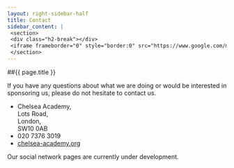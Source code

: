 ```yaml
---
layout: right-sidebar-half
title: Contact
sidebar_content: |
 <section>
 <div class="h2-break"></div>
 <iframe frameborder="0" style="border:0" src="https://www.google.com/maps/embed/v1/place?q=Chelsea%20Academy%2C%20Lots%20Road%2C%20London%2C%20United%20Kingdom&amp;key=AIzaSyD9KoSnJ7Z8AaIocZoqvRE1owEj9af01vY"></iframe>
 </section>
---
```

##{{ page.title }}

If you have any questions about what we are doing or would be interested in sponsoring us, please do not hesitate to contact us.

<ul class="fa-ul">
	<li><i class="fa-li fa fa-building-o"></i>Chelsea Academy,<br />
Lots Road,<br />
London,<br />
SW10 0AB</li>
	<li><i class="fa-li fa fa-phone-square"></i>020 7376 3019</li>
	<li><i class="fa-li fa fa-globe"></i><a href="http://chelsea-academy.org/">chelsea-academy.org</a></li>
</ul>

Our social network pages are currently under development.
